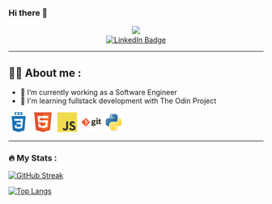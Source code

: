 ### Hi there 👋

<div id="header" align="center">
  <img src="https://minotar.net/armor/bust/mhf_steve/500.png" width="100"/>
  <div id="badges">
  <a href="[your-linkedin-URL](https://www.linkedin.com/in/th%C3%A9otime-lavisse-b69775193/)">
    <img src="https://img.shields.io/badge/LinkedIn-blue?style=for-the-badge&logo=linkedin&logoColor=white" alt="LinkedIn Badge"/>
  </a>
</div>
</div>

---

## 👨‍🦱 About me : 
- 🔭 I’m currently working as a Software Engineer
- 🌱 I'm learning fullstack development with The Odin Project

<div>
  <img src="https://github.com/devicons/devicon/blob/master/icons/css3/css3-plain-wordmark.svg"  title="CSS3" alt="CSS" width="40" height="40"/>&nbsp;
  <img src="https://github.com/devicons/devicon/blob/master/icons/html5/html5-original.svg" title="HTML5" alt="HTML" width="40" height="40"/>&nbsp;
  <img src="https://github.com/devicons/devicon/blob/master/icons/javascript/javascript-original.svg" title="JavaScript" alt="JavaScript" width="40" height="40"/>&nbsp;
  <img src="https://github.com/devicons/devicon/blob/master/icons/git/git-original-wordmark.svg" title="Git" **alt="Git" width="40" height="40"/>
    <img src="https://github.com/devicons/devicon/blob/master/icons/python/python-original.svg" title="Python" **alt="Python" width="40" height="40"/>
</div>

---

### :fire: My Stats :

[![GitHub Streak](https://github-readme-streak-stats.herokuapp.com?user=&theme=dark)](https://git.io/streak-stats)

[![Top Langs](https://github-readme-stats.vercel.app/api/top-langs/?username=TheotimeL&layout=compact&theme=vision-friendly-dark)](https://github.com/anuraghazra/github-readme-stats)
